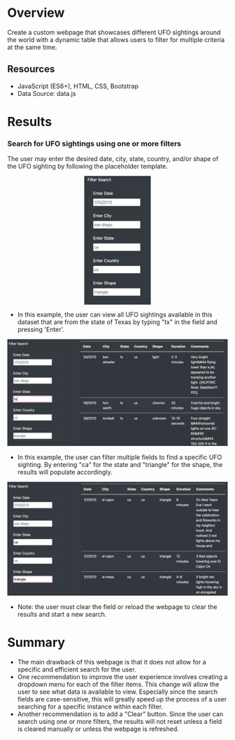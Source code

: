 # Overview
Create a custom webpage that showcases different UFO sightings around the world with a dynamic table that allows users to filter for multiple criteria at the same time.

## Resources
- JavaScript (ES6+), HTML, CSS, Bootstrap
- Data Source: data.js


# Results

### Search for UFO sightings using one or more filters
The user may enter the desired date, city, state, country, and/or shape of the UFO sighting by following the placeholder template. 

<img 
    style="display: block; 
           margin-left: auto;
           margin-right: auto;
           width: 30%;"
    src="static/images/filter_example.jpg"
    alt="Filter Example">
</img>

- In this example, the user can view all UFO sightings available in this dataset that are from the state of Texas by typing "tx" in the field and pressing 'Enter'.

![tx example](/static/images/tx_example.jpg)

- In this example, the user can filter multiple fields to find a specific UFO sighting. By entering "ca" for the state and "triangle" for the shape, the results will populate accordingly.

![ca example](/static/images/ca_example.jpg)

- Note: the user must clear the field or reload the webpage to clear the results and start a new search.

# Summary

- The main drawback of this webpage is that it does not allow for a specific and efficient search for the user.
- One recommendation to improve the user experience involves creating a dropdown menu for each of the filter items. This change will allow the user to see what data is available to view. Especially since the search fields are case-sensitive, this will greatly speed up the process of a user searching for a specific instance within each filter.
- Another recommendation is to add a "Clear" button. Since the user can search using one or more filters, the results will not reset unless a field is cleared manually or unless the webpage is refreshed. 